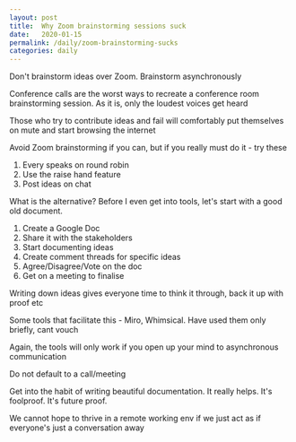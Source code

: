 ```yaml
---
layout: post
title:  Why Zoom brainstorming sessions suck
date:   2020-01-15
permalink: /daily/zoom-brainstorming-sucks
categories: daily
---
```

Don't brainstorm ideas over Zoom. Brainstorm asynchronously

Conference calls are the worst ways to recreate a conference room brainstorming session. As it is, only the loudest voices get heard

Those who try to contribute ideas and fail will comfortably put themselves on mute and start browsing the internet

Avoid Zoom brainstorming if you can, but if you really must do it - try these

1) Every speaks on round robin
2) Use the raise hand feature
3) Post ideas on chat

What is the alternative? Before I even get into tools, let's start with a good old document.

1) Create a Google Doc
2) Share it with the stakeholders
3) Start documenting ideas
4) Create comment threads for specific ideas
5) Agree/Disagree/Vote on the doc
6) Get on a meeting to finalise

Writing down ideas gives everyone time to think it through, back it up with proof etc

Some tools that facilitate this - Miro, Whimsical. Have used them only briefly, cant vouch

Again, the tools will only work if you open up your mind to asynchronous communication

Do not default to a call/meeting

Get into the habit of writing beautiful documentation.
It really helps.
It's foolproof. It's future proof.

We cannot hope to thrive in a remote working env if we just act as if everyone's just a conversation away
